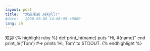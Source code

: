```yaml
---
layout: post
title:  "欢迎来到 Jekyll!"
#date:   2020-08-08 14:06:09 +0800
lang: zh
---
```

欢迎
{% highlight ruby %}
def print_hi(name)
  puts "Hi, #{name}"
end
print_hi('Tom')
#=> prints 'Hi, Tom' to STDOUT.
{% endhighlight %}

